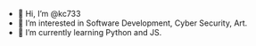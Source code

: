 - 👋 Hi, I’m @kc733
- 👀 I’m interested in Software Development, Cyber Security, Art.
- 🌱 I’m currently learning Python and JS.

<!---
kc733/kc733 is a ✨ special ✨ repository because its `README.md` (this file) appears on your GitHub profile.
You can click the Preview link to take a look at your changes.
--->
